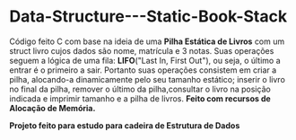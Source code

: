 # Data-Structure---Static-Book-Stack

Código feito C com base na ideia de uma **Pilha Estática de Livros** com um struct livro cujos dados são nome, matrícula e 3 notas. 
Suas operações seguem a lógica de uma fila: **LIFO**("Last In, First Out"), ou seja, o último a entrar é o primeiro a sair. 
Portanto suas operações consistem em criar a pilha, alocando-a dinamicamente pelo seu tamanho estático; inserir o livro no final da pilha, 
remover o último da pilha,consultar o livro na posição indicada e imprimir tamanho e a pilha de livros. **Feito com recursos de Alocação de Memória.**

**Projeto feito para estudo para cadeira de Estrutura de Dados**
